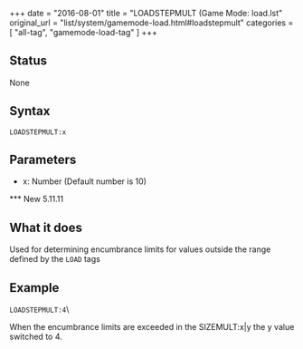 +++
date = "2016-08-01"
title = "LOADSTEPMULT (Game Mode: load.lst"
original_url = "list/system/gamemode-load.html#loadstepmult"
categories = [ "all-tag", "gamemode-load-tag" ]
+++

## Status

None

## Syntax

`LOADSTEPMULT:x`

## Parameters

-   x: Number (Default number is 10)



<span id="loadstepmult"></span> \*\*\* New 5.11.11

What it does
------------

Used for determining encumbrance limits for values outside the range
defined by the `LOAD` tags

Example
-------

`LOADSTEPMULT:4`\

When the encumbrance limits are exceeded in the SIZEMULT:x|y the y value
switched to 4.

